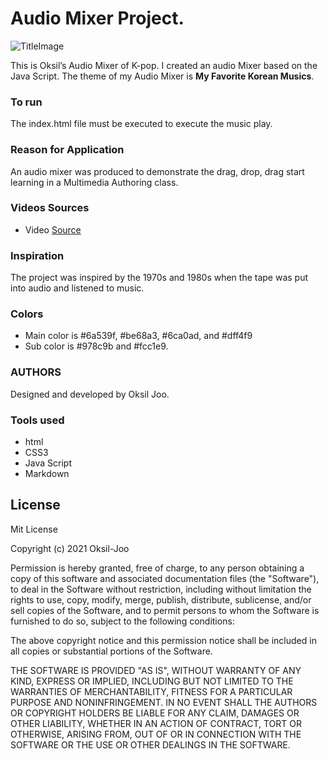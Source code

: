 # Audio Mixer Project.
![TitleImage](https://user-images.githubusercontent.com/72535594/109361266-a541b700-7856-11eb-8f82-99fa49eadc3e.png)

This is Oksil’s Audio Mixer of K-pop. I created an audio Mixer based on the Java Script. The theme of my Audio Mixer is **My Favorite Korean Musics**.

### To run
The index.html file must be executed to execute the music play.

### Reason for Application
An audio mixer was produced to demonstrate the drag, drop, drag start learning in a Multimedia Authoring class.

### Videos Sources
* Video [Source](https://www.youtube.com/watch?v=j6j0XVQjIy4)

### Inspiration
The project was inspired by the 1970s and 1980s when the tape was put into audio and listened to music.

### Colors
* Main color is #6a539f, #be68a3, #6ca0ad, and #dff4f9
* Sub color is #978c9b and #fcc1e9.

### AUTHORS
Designed and developed by Oksil Joo.

### Tools used
* html
* CSS3
* Java Script
* Markdown

## License
Mit License

Copyright (c) 2021 Oksil-Joo

Permission is hereby granted, free of charge, to any person obtaining a copy
of this software and associated documentation files (the "Software"), to deal
in the Software without restriction, including without limitation the rights
to use, copy, modify, merge, publish, distribute, sublicense, and/or sell
copies of the Software, and to permit persons to whom the Software is
furnished to do so, subject to the following conditions:

The above copyright notice and this permission notice shall be included in all
copies or substantial portions of the Software.

THE SOFTWARE IS PROVIDED "AS IS", WITHOUT WARRANTY OF ANY KIND, EXPRESS OR
IMPLIED, INCLUDING BUT NOT LIMITED TO THE WARRANTIES OF MERCHANTABILITY,
FITNESS FOR A PARTICULAR PURPOSE AND NONINFRINGEMENT. IN NO EVENT SHALL THE
AUTHORS OR COPYRIGHT HOLDERS BE LIABLE FOR ANY CLAIM, DAMAGES OR OTHER
LIABILITY, WHETHER IN AN ACTION OF CONTRACT, TORT OR OTHERWISE, ARISING FROM,
OUT OF OR IN CONNECTION WITH THE SOFTWARE OR THE USE OR OTHER DEALINGS IN THE
SOFTWARE.
